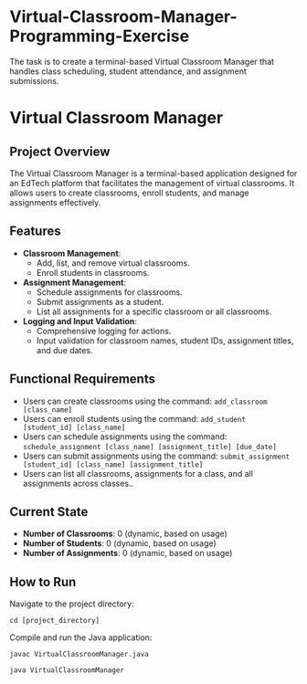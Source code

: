 # Virtual-Classroom-Manager-Programming-Exercise
The task is to create a terminal-based Virtual Classroom Manager that handles class scheduling, student attendance, and assignment submissions.

# Virtual Classroom Manager

## Project Overview
The Virtual Classroom Manager is a terminal-based application designed for an EdTech platform that facilitates the management of virtual classrooms. It allows users to create classrooms, enroll students, and manage assignments effectively.

## Features
- **Classroom Management**: 
  - Add, list, and remove virtual classrooms.
  - Enroll students in classrooms.
- **Assignment Management**: 
  - Schedule assignments for classrooms.
  - Submit assignments as a student.
  - List all assignments for a specific classroom or all classrooms.
- **Logging and Input Validation**: 
  - Comprehensive logging for actions.
  - Input validation for classroom names, student IDs, assignment titles, and due dates.

## Functional Requirements
- Users can create classrooms using the command: `add_classroom [class_name]`
- Users can enroll students using the command: `add_student [student_id] [class_name]`
- Users can schedule assignments using the command: `schedule_assignment [class_name] [assignment_title] [due_date]`
- Users can submit assignments using the command: `submit_assignment [student_id] [class_name] [assignment_title]`
- Users can list all classrooms, assignments for a class, and all assignments across classes..

## Current State
- **Number of Classrooms**: 0 (dynamic, based on usage)
- **Number of Students**: 0 (dynamic, based on usage)
- **Number of Assignments**: 0 (dynamic, based on usage)

## How to Run
Navigate to the project directory:
``` 
cd [project_directory]
```
Compile and run the Java application:
``` 
javac VirtualClassroomManager.java
```

```  
java VirtualClassroomManager
```

